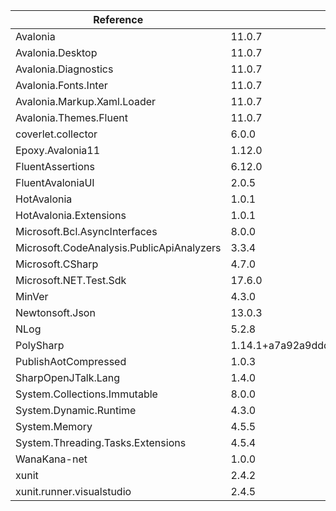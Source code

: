  | Reference                                 | Version                                         | License Type    | License                                                                 | 
 | ----------------------------------------- | ----------------------------------------------- | --------------- | ----------------------------------------------------------------------- | 
 | Avalonia                                  | 11.0.7                                          | MIT             | https://licenses.nuget.org/MIT                                          | 
 | Avalonia.Desktop                          | 11.0.7                                          | MIT             | https://licenses.nuget.org/MIT                                          | 
 | Avalonia.Diagnostics                      | 11.0.7                                          | MIT             | https://licenses.nuget.org/MIT                                          | 
 | Avalonia.Fonts.Inter                      | 11.0.7                                          | MIT             | https://licenses.nuget.org/MIT                                          | 
 | Avalonia.Markup.Xaml.Loader               | 11.0.7                                          | MIT             | https://licenses.nuget.org/MIT                                          | 
 | Avalonia.Themes.Fluent                    | 11.0.7                                          | MIT             | https://licenses.nuget.org/MIT                                          | 
 | coverlet.collector                        | 6.0.0                                           | MIT             | https://licenses.nuget.org/MIT                                          | 
 | Epoxy.Avalonia11                          | 1.12.0                                          | Apache-2.0      | https://licenses.nuget.org/Apache-2.0                                   | 
 | FluentAssertions                          | 6.12.0                                          | Apache-2.0      | https://licenses.nuget.org/Apache-2.0                                   | 
 | FluentAvaloniaUI                          | 2.0.5                                           | MIT             | https://licenses.nuget.org/MIT                                          | 
 | HotAvalonia                               | 1.0.1                                           | LICENSE.md      | https://www.nuget.org/packages/HotAvalonia/1.0.1/License                | 
 | HotAvalonia.Extensions                    | 1.0.1                                           | LICENSE.md      | https://www.nuget.org/packages/HotAvalonia.Extensions/1.0.1/License     | 
 | Microsoft.Bcl.AsyncInterfaces             | 8.0.0                                           | MIT             | https://licenses.nuget.org/MIT                                          | 
 | Microsoft.CodeAnalysis.PublicApiAnalyzers | 3.3.4                                           | MIT             | https://licenses.nuget.org/MIT                                          | 
 | Microsoft.CSharp                          | 4.7.0                                           | MIT             | https://licenses.nuget.org/MIT                                          | 
 | Microsoft.NET.Test.Sdk                    | 17.6.0                                          | LICENSE_NET.txt | https://www.nuget.org/packages/Microsoft.NET.Test.Sdk/17.6.0/License    | 
 | MinVer                                    | 4.3.0                                           | Apache-2.0      | https://licenses.nuget.org/Apache-2.0                                   | 
 | Newtonsoft.Json                           | 13.0.3                                          | MIT             | https://licenses.nuget.org/MIT                                          | 
 | NLog                                      | 5.2.8                                           | BSD-3-Clause    | https://licenses.nuget.org/BSD-3-Clause                                 | 
 | PolySharp                                 | 1.14.1+a7a92a9ddd050275c91c42b711d22cb41c3fbf3d | MIT             | https://licenses.nuget.org/MIT                                          | 
 | PublishAotCompressed                      | 1.0.3                                           | MIT             | https://licenses.nuget.org/MIT                                          | 
 | SharpOpenJTalk.Lang                       | 1.4.0                                           |                 | https://raw.githubusercontent.com/yamachu/SharpOpenJTalk/master/LICENSE | 
 | System.Collections.Immutable              | 8.0.0                                           | MIT             | https://licenses.nuget.org/MIT                                          | 
 | System.Dynamic.Runtime                    | 4.3.0                                           | MS-EULA         | http://go.microsoft.com/fwlink/?LinkId=329770                           | 
 | System.Memory                             | 4.5.5                                           | MIT             | https://github.com/dotnet/corefx/blob/master/LICENSE.TXT                | 
 | System.Threading.Tasks.Extensions         | 4.5.4                                           | MIT             | https://github.com/dotnet/corefx/blob/master/LICENSE.TXT                | 
 | WanaKana-net                              | 1.0.0                                           | MIT             | https://licenses.nuget.org/MIT                                          | 
 | xunit                                     | 2.4.2                                           | Apache-2.0      | https://licenses.nuget.org/Apache-2.0                                   | 
 | xunit.runner.visualstudio                 | 2.4.5                                           | MIT             | https://licenses.nuget.org/MIT                                          | 
